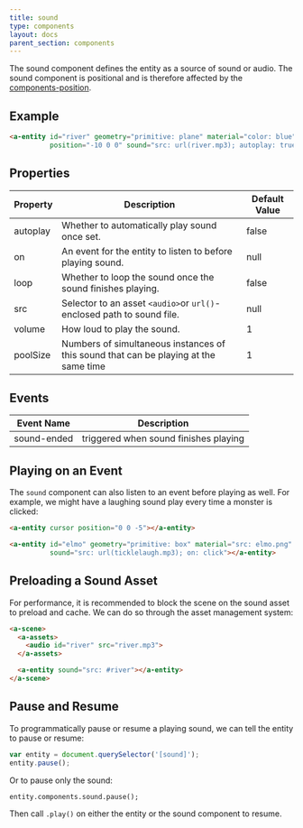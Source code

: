 ```yaml
---
title: sound
type: components
layout: docs
parent_section: components
---
```


The sound component defines the entity as a source of sound or audio. The sound component is positional and is therefore affected by the [components-position](position.md).

## Example

```html
<a-entity id="river" geometry="primitive: plane" material="color: blue"
          position="-10 0 0" sound="src: url(river.mp3); autoplay: true"></a-entity>
```

## Properties

| Property | Description                                                           | Default Value |
|----------|-----------------------------------------------------------------------|---------------|
| autoplay | Whether to automatically play sound once set.                         | false         |
| on       | An event for the entity to listen to before playing sound.            | null          |
| loop     | Whether to loop the sound once the sound finishes playing.            | false         |
| src      | Selector to an asset `<audio>`or `url()`-enclosed path to sound file. | null          |
| volume   | How loud to play the sound.                                           | 1             |
| poolSize | Numbers of simultaneous instances of this sound that can be playing at the same time | 1             |

## Events

| Event Name  | Description                           |
|-------------|---------------------------------------|
| sound-ended | triggered when sound finishes playing |

## Playing on an Event

The `sound` component can also listen to an event before playing as well. For example, we might have a laughing sound play every time a monster is clicked:

```html
<a-entity cursor position="0 0 -5"></a-entity>

<a-entity id="elmo" geometry="primitive: box" material="src: elmo.png"
          sound="src: url(ticklelaugh.mp3); on: click"></a-entity>
```

## Preloading a Sound Asset

For performance, it is recommended to block the scene on the sound asset to preload and cache. We can do so through the asset management system:

```html
<a-scene>
  <a-assets>
    <audio id="river" src="river.mp3">
  </a-assets>

  <a-entity sound="src: #river"></a-entity>
</a-scene>
```

## Pause and Resume

To programmatically pause or resume a playing sound, we can tell the entity to pause or resume:

```js
var entity = document.querySelector('[sound]');
entity.pause();
```

Or to pause only the sound:

```
entity.components.sound.pause();
```

Then call `.play()` on either the entity or the sound component to resume.

[components-position]: ./position.md
